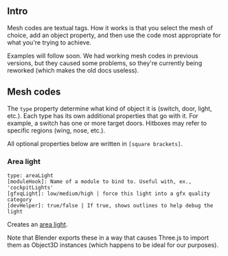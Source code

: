 ## Intro

Mesh codes are textual tags. How it works is that you select the mesh of
choice, add an object property, and then use the code most appropriate for what
you're trying to achieve.

Examples will follow soon. We had working mesh codes in previous versions, but
they caused some problems, so they're currently being reworked (which makes the
old docs useless).
<!-- TODO: complete the example section
## Example

In the following example we create a setup whereby a switch opens a door. All
the below is done in Blender.

First, animate your door the way you'd animate anything in Blender. You only
need to animate the door opening; the game engine will simply reverse that
animation to close the door.

![door animation](/docs/images/door_animation.gif)

We'll now program the switch. From within Blender, click on your switch, click
`Object Properties`, and then scroll down to `Custom Properties`:

![switch](/docs/images/switch.png)

[explain mesh code]

Now, select the door you want to animate, click `Object Properties`, and then
scroll down to `Custom Properties`:

![door](/docs/images/door.png)

Save and export as GLTF (separate) with DRACO compression:

![export](/docs/images/export_example.png)

Your ship switch can now be interacted with in-game:

[tba]

-->

## Mesh codes

The `type` property determine what kind of object it is (switch, door, light, etc.). Each type has its own additional properties that go with it. For
example, a switch has one or more target doors. Hitboxes may refer to specific
regions (wing, nose, etc.).

All optional properties below are written in `[square brackets]`.

### Area light
```
type: areaLight
[moduleHook]: Name of a module to bind to. Useful with, ex., 'cockpitLights'
[gfxqLight]: low/medium/high | force this light into a gfx quality category
[devHelper]: true/false | If true, shows outlines to help debug the light
```
<!-- TODO: make gfxqLight comma delimited. -->
Creates an
[area light](https://threejs.org/docs/?q=light#api/en/lights/RectAreaLight).

Note that Blender exports these in a way that causes Three.js to import them as
Object3D instances (which happens to be ideal for our purposes).

<!-- Planned items

#### Door
```
type: door
[id]: yourString
[switchless]: false
```
The `id` field is only needed if referred to by a switch. You may set
`switchless` to true if the door itself should be interacted with to open it.

#### Switch
```
type: switch
target: yourDoorId
```
The `target` text should be the same as your door's `id` field.

-->
